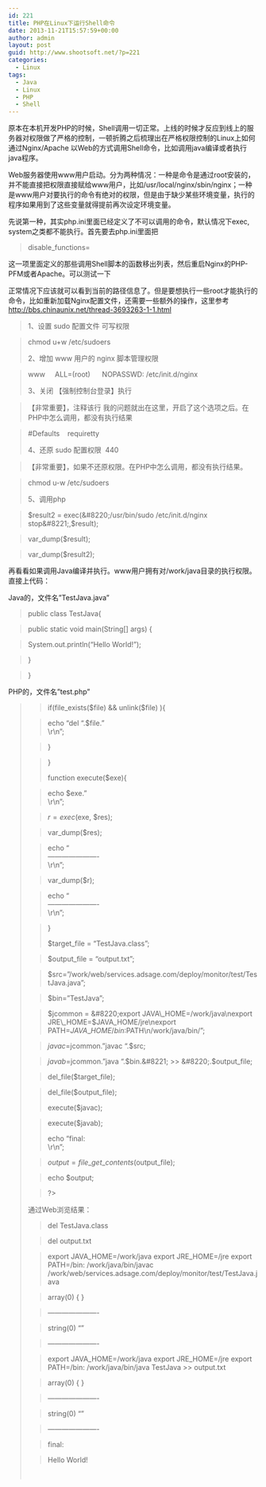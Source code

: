 ```yaml
---
id: 221
title: PHP在Linux下运行Shell命令
date: 2013-11-21T15:57:59+00:00
author: admin
layout: post
guid: http://www.shootsoft.net/?p=221
categories:
  - Linux
tags:
  - Java
  - Linux
  - PHP
  - Shell
---
```

原本在本机开发PHP的时候，Shell调用一切正常。上线的时候才反应到线上的服务器对权限做了严格的控制，一顿折腾之后梳理出在严格权限控制的Linux上如何通过Nginx/Apache 以Web的方式调用Shell命令，比如调用java编译或者执行java程序。

Web服务器使用www用户启动。分为两种情况：一种是命令是通过root安装的，并不能直接把权限直接赋给www用户，比如/usr/local/nginx/sbin/nginx；一种是www用户对要执行的命令有绝对的权限，但是由于缺少某些环境变量，执行的程序如果用到了这些变量就得提前再次设定环境变量。

先说第一种，其实php.ini里面已经定义了不可以调用的命令，默认情况下exec, system之类都不能执行。首先要去php.ini里面把

> disable_functions=

这一项里面定义的那些调用Shell脚本的函数移出列表，然后重启Nginx的PHP-PFM或者Apache。可以测试一下

> <?php echo exec(&#8220;pwd&#8221;); ?>

正常情况下应该就可以看到当前的路径信息了。但是要想执行一些root才能执行的命令，比如重新加载Nginx配置文件，还需要一些额外的操作，这里参考<http://bbs.chinaunix.net/thread-3693263-1-1.html>

> 1、设置 sudo 配置文件 可写权限
  
> chmod u+w /etc/sudoers
> 
> 2、增加 www 用户的 nginx 脚本管理权限
  
> www     ALL=(root)      NOPASSWD: /etc/init.d/nginx
> 
> 3、关闭 【强制控制台登录】执行
  
> 【非常重要】，注释该行 我的问题就出在这里，开启了这个选项之后。在PHP中怎么调用，都没有执行结果
  
> #Defaults    requiretty
> 
> 4、还原 sudo 配置权限  440
  
> 【非常重要】，如果不还原权限。在PHP中怎么调用，都没有执行结果。
  
> chmod u-w /etc/sudoers
> 
> 5、调用php
  
> $result2 = exec(&#8220;/usr/bin/sudo /etc/init.d/nginx stop&#8221;,$result);
  
> var_dump($result);
  
> var_dump($result2);

再看看如果调用Java编译并执行。www用户拥有对/work/java目录的执行权限。直接上代码：

Java的，文件名&#8221;TestJava.java&#8221;

> public class TestJava{
  
> public static void main(String[] args) {
  
> System.out.println(&#8220;Hello World!&#8221;);
  
> }
  
> }

PHP的，文件名&#8221;test.php&#8221;

> <?php
> 
> function del_file($file){
  
> if(file_exists($file) && unlink($file) ){
  
> echo &#8220;del &#8220;.$file.&#8221;<br />\r\n&#8221;;
  
> }
  
> }
> 
> function execute($exe){
  
> echo $exe.&#8221;<br />\r\n&#8221;;
  
> $r=exec($exe, $res);
  
> var_dump($res);
  
> echo &#8220;<br />&#8212;&#8212;&#8212;&#8212;&#8212;&#8212;&#8212;-<br />\r\n&#8221;;
  
> var_dump($r);
  
> echo &#8220;<br />&#8212;&#8212;&#8212;&#8212;&#8212;&#8212;&#8212;-<br />\r\n&#8221;;
  
> }
> 
> $target_file = &#8220;TestJava.class&#8221;;
  
> $output_file = &#8220;output.txt&#8221;;
  
> $src=&#8221;/work/web/services.adsage.com/deploy/monitor/test/TestJava.java&#8221;;
  
> $bin=&#8221;TestJava&#8221;;
  
> $jcommon = &#8220;export JAVA\_HOME=/work/java\nexport JRE\_HOME=$JAVA\_HOME/jre\nexport PATH=$JAVA\_HOME/bin:$PATH\n/work/java/bin/&#8221;;
  
> $javac=$jcommon.&#8221;javac &#8220;.$src;
  
> $javab=$jcommon.&#8221;java &#8220;.$bin.&#8221; >> &#8220;.$output_file;
  
> del\_file($target\_file);
  
> del\_file($output\_file);
> 
> execute($javac);
  
> execute($javab);
> 
> echo &#8220;final:<br />\r\n&#8221;;
  
> $output=file\_get\_contents($output_file);
  
> echo $output;
  
> ?>

通过Web浏览结果：

> del TestJava.class
  
> del output.txt
  
> export JAVA\_HOME=/work/java export JRE\_HOME=/jre export PATH=/bin: /work/java/bin/javac /work/web/services.adsage.com/deploy/monitor/test/TestJava.java
  
> array(0) { }
  
> &#8212;&#8212;&#8212;&#8212;&#8212;&#8212;&#8212;-
  
> string(0) &#8220;&#8221;
  
> &#8212;&#8212;&#8212;&#8212;&#8212;&#8212;&#8212;-
  
> export JAVA\_HOME=/work/java export JRE\_HOME=/jre export PATH=/bin: /work/java/bin/java TestJava >> output.txt
  
> array(0) { }
  
> &#8212;&#8212;&#8212;&#8212;&#8212;&#8212;&#8212;-
  
> string(0) &#8220;&#8221;
  
> &#8212;&#8212;&#8212;&#8212;&#8212;&#8212;&#8212;-
  
> final:
  
> Hello World!

&nbsp;